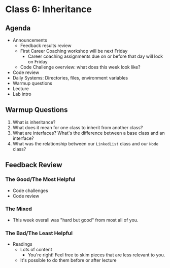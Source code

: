 # Class 6: Inheritance

## Agenda

- Announcements
  - Feedback results review
  - First Career Coaching workshop will be next Friday
    - Career coaching assignments due on or before that day will lock on Friday
  - Code Challenge overview: what does this week look like?
- Code review
- Daily Systems: Directories, files, environment variables
- Warmup questions
- Lecture
- Lab intro

## Warmup Questions

1. What is inheritance?
2. What does it mean for one class to inherit from another class?
3. What are interfaces? What's the difference between a base class and an interface?
4. What was the relationship between our `LinkedList` class and our `Node` class?

## Feedback Review

### The Good/The Most Helpful

- Code challenges
- Code review

### The Mixed

- This week overall was "hard but good" from most all of you.

### The Bad/The Least Helpful

- Readings
  - Lots of content
    - You're right! Feel free to skim pieces that are less relevant to you.
  - It's possible to do them before or after lecture

